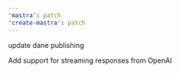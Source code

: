 ```yaml
---
'mastra': patch
'create-mastra': patch
---
```


update dane publishing

Add support for streaming responses from OpenAI
